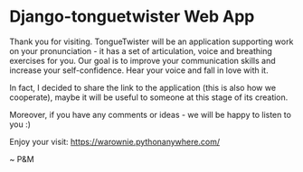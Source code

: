 # Django-tonguetwister Web App

Thank you for visiting. TongueTwister will be an application supporting work on your pronunciation - it has a set of articulation, voice and breathing exercises for you. Our goal is to improve your communication skills and increase your self-confidence. Hear your voice and fall in love with it.

In fact, I decided to share the link to the application (this is also how we cooperate), maybe it will be useful to someone at this stage of its creation.

Moreover, if you have any comments or ideas - we will be happy to listen to you :)

Enjoy your visit: https://warownie.pythonanywhere.com/

~ P&M